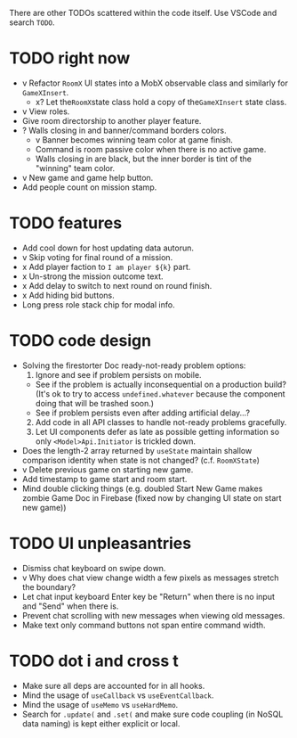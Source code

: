 There are other TODOs scattered within the code itself. Use VSCode and search `TODO`.

# TODO right now

- v Refactor `RoomX` UI states into a MobX observable class and similarly for `GameXInsert`.
  - x? Let the`RoomX`state class hold a copy of the`GameXInsert` state class.
- v View roles.
- Give room directorship to another player feature.
- ? Walls closing in and banner/command borders colors.
  - v Banner becomes winning team color at game finish.
  - Command is room passive color when there is no active game.
  - Walls closing in are black, but the inner border is tint of the "winning" team color.
- v New game and game help button.
- Add people count on mission stamp.

# TODO features

- Add cool down for host updating data autorun.
- v Skip voting for final round of a mission.
- x Add player faction to `I am player ${k}` part.
- x Un-strong the mission outcome text.
- x Add delay to switch to next round on round finish.
- x Add hiding bid buttons.
- Long press role stack chip for modal info.

# TODO code design

- Solving the firestorter Doc ready-not-ready problem options:
  1. Ignore and see if problem persists on mobile.
  - See if the problem is actually inconsequential on a production build?
    (It's ok to try to access `undefined.whatever` because the component doing that will be trashed soon.)
  - See if problem persists even after adding artificial delay...?
  2. Add code in all API classes to handle not-ready problems gracefully.
  3. Let UI components defer as late as possible getting information so only `<Model>Api.Initiator` is trickled down.
- Does the length-2 array returned by `useState` maintain shallow comparison identity when state is not changed? (c.f. `RoomXState`)
- v Delete previous game on starting new game.
- Add timestamp to game start and room start.
- Mind double clicking things (e.g. doubled Start New Game makes zombie Game Doc in Firebase (fixed now by changing UI state on start new game))

# TODO UI unpleasantries

- Dismiss chat keyboard on swipe down.
- v Why does chat view change width a few pixels as messages stretch the boundary?
- Let chat input keyboard Enter key be "Return" when there is no input and "Send" when there is.
- Prevent chat scrolling with new messages when viewing old messages.
- Make text only command buttons not span entire command width.

# TODO dot i and cross t

- Make sure all deps are accounted for in all hooks.
- Mind the usage of `useCallback` vs `useEventCallback`.
- Mind the usage of `useMemo` vs `useHardMemo`.
- Search for `.update(` and `.set(` and make sure code coupling (in NoSQL data naming) is kept either explicit or local.
